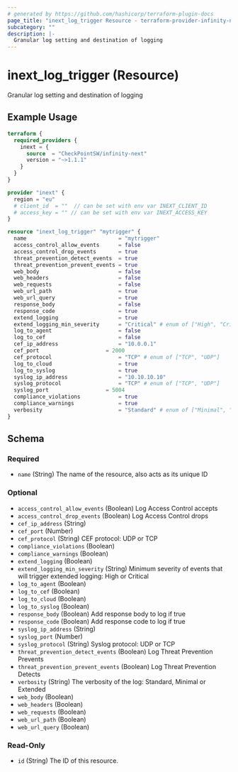 ```yaml
---
# generated by https://github.com/hashicorp/terraform-plugin-docs
page_title: "inext_log_trigger Resource - terraform-provider-infinity-next"
subcategory: ""
description: |-
  Granular log setting and destination of logging
---
```


# inext_log_trigger (Resource)

Granular log setting and destination of logging

## Example Usage

```terraform
terraform {
  required_providers {
    inext = {
      source  = "CheckPointSW/infinity-next"
      version = "~>1.1.1"
    }
  }
}

provider "inext" {
  region = "eu"
  # client_id  = ""  // can be set with env var INEXT_CLIENT_ID
  # access_key = "" // can be set with env var INEXT_ACCESS_KEY
}

resource "inext_log_trigger" "mytrigger" {
  name                             = "mytrigger"
  access_control_allow_events      = false
  access_control_drop_events       = true
  threat_prevention_detect_events  = true
  threat_prevention_prevent_events = true
  web_body                         = false
  web_headers                      = false
  web_requests                     = false
  web_url_path                     = true
  web_url_query                    = true
  response_body                    = false
  response_code                    = true
  extend_logging                   = true
  extend_logging_min_severity      = "Critical" # enum of ["High", "Critical"]
  log_to_agent                     = false
  log_to_cef                       = false
  cef_ip_address                   = "10.0.0.1"
  cef_port                     = 2000
  cef_protocol                     = "TCP" # enum of ["TCP", "UDP"]
  log_to_cloud                     = true
  log_to_syslog                    = true
  syslog_ip_address                = "10.10.10.10"
  syslog_protocol                  = "TCP" # enum of ["TCP", "UDP"]
  syslog_port                  = 5004
  compliance_violations            = true
  compliance_warnings              = true
  verbosity                        = "Standard" # enum of ["Minimal", "Standard", "Extended"]
}
```

<!-- schema generated by tfplugindocs -->
## Schema

### Required

- `name` (String) The name of the resource, also acts as its unique ID

### Optional

- `access_control_allow_events` (Boolean) Log Access Control accepts
- `access_control_drop_events` (Boolean) Log Access Control drops
- `cef_ip_address` (String)
- `cef_port` (Number)
- `cef_protocol` (String) CEF protocol: UDP or TCP
- `compliance_violations` (Boolean)
- `compliance_warnings` (Boolean)
- `extend_logging` (Boolean)
- `extend_logging_min_severity` (String) Minimum severity of events that will trigger extended logging: High or Critical
- `log_to_agent` (Boolean)
- `log_to_cef` (Boolean)
- `log_to_cloud` (Boolean)
- `log_to_syslog` (Boolean)
- `response_body` (Boolean) Add response body to log if true
- `response_code` (Boolean) Add response code to log if true
- `syslog_ip_address` (String)
- `syslog_port` (Number)
- `syslog_protocol` (String) Syslog protocol: UDP or TCP
- `threat_prevention_detect_events` (Boolean) Log Threat Prevention Prevents
- `threat_prevention_prevent_events` (Boolean) Log Threat Prevention Detects
- `verbosity` (String) The verbosity of the log: Standard, Minimal or Extended
- `web_body` (Boolean)
- `web_headers` (Boolean)
- `web_requests` (Boolean)
- `web_url_path` (Boolean)
- `web_url_query` (Boolean)

### Read-Only

- `id` (String) The ID of this resource.


